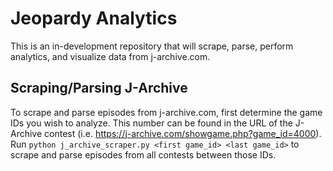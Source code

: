 # Jeopardy Analytics
This is an in-development repository that will scrape, parse, perform analytics, 
and visualize data from j-archive.com.

## Scraping/Parsing J-Archive
To scrape and parse episodes from j-archive.com, first determine the game IDs
 you wish to analyze. This number can be found in the URL of the J-Archive 
 contest (i.e. https://j-archive.com/showgame.php?game_id=4000). Run 
 `python j_archive_scraper.py <first game_id> <last game_id>` to scrape and 
 parse episodes from all contests between those IDs.
